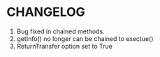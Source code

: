 # CHANGELOG #

1. Bug fixed in chained methods.
2. getInfo() no longer can be chained to exectue()
3. ReturnTransfer option set to True